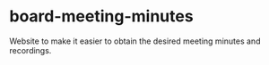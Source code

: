 # board-meeting-minutes
Website to make it easier to obtain the desired meeting minutes and recordings.
